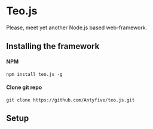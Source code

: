 # Teo.js
Please, meet yet another Node.js based web-framework.

## Installing the framework

#### NPM
`npm install teo.js -g`

#### Clone git repo
`git clone https://github.com/Antyfive/teo.js.git`

## Setup
